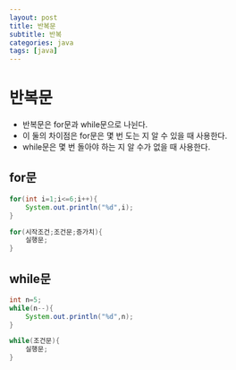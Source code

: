 ```yaml
---
layout: post
title: 반복문
subtitle: 반복
categories: java
tags: [java]
---
```

반복문
==========
+ 반복문은 for문과 while문으로 나뉜다.   
+ 이 둘의 차이점은 for문은 몇 번 도는 지 알 수 있을 때 사용한다.   
+ while문은 몇 번 돌아야 하는 지 알 수가 없을 때 사용한다.   

for문
--------------
```java
for(int i=1;i<=6;i++){
    System.out.println("%d",i);
}
```

```java
for(시작조건;조건문;증가치){
    실행문;
}
```

while문
----------
```java
int n=5;
while(n--){
    System.out.println("%d",n);
}
```

```java
while(조건문){
    실행문;
}
```